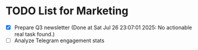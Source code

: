 # TODO List for Marketing

- [x] Prepare Q3 newsletter  (Done at Sat Jul 26 23:07:01 2025: No actionable real task found.)
- [ ] Analyze Telegram engagement stats